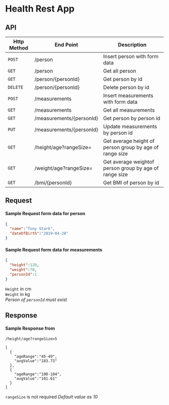 # Health Rest App


## API

| Http Method | End Point | Description |
| --- | --- | --- |
| `POST` | /person | Insert person with form data |
| `GET` | /person | Get all person |
| `GET` | /person/{personId} | Get person by id |
| `DELETE` | /person/{personId} | Delete person by id |
| `POST` | /measurements | Insert measurements with form data |
| `GET` | /measurements | Get all measurements |
| `GET` | /measurements/{personId} | Get person by person id |
| `PUT` | /measurements/{personId} | Update measurements by person id |
| `GET` | /height/age?rangeSize= | Get average height of person group by age of range size |
| `GET` | /weight/age?rangeSize= | Get average weightof person group by age of range size |
| `GET` | /bmi/{personId} | Get BMI of person by id |


## Request

#### Sample Request form data for person
```json
{
  "name":"Tony Stark",
  "dateOfBirth":"2019-04-28"
}
```

#### Sample Request form data for measurements
```json
{
  "height":120,
  "weight":70,
  "personId":1
}
```
`Height` in cm\
`Weight` in kg\
*Person of `personId` must exist*



## Response

#### Sample Response from 
``` /height/age?rangeSize=5 ```
```
[
  {
    "ageRange":"45-49",
    "avgValue":"183.73"
  },
  {
    "ageRange":"100-104",
    "avgValue":"181.61"
  }
]
```
`rangeSize` is not required
*Default value as 10*
